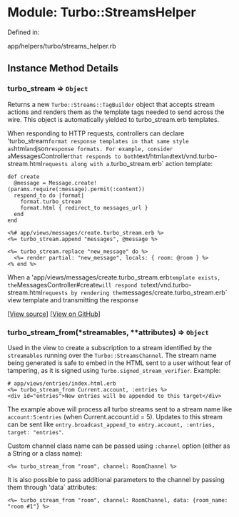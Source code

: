 Module: Turbo::StreamsHelper
============================

Defined in:

app/helpers/turbo/streams_helper.rb

Instance Method Details
-----------------------

### **turbo_stream** ⇒ `Object`

Returns a new `Turbo::Streams::TagBuilder` object that accepts stream actions and renders them as the template tags needed to send across the wire. This object is automatically yielded to turbo_stream.erb templates.

When responding to HTTP requests, controllers can declare 'turbo_stream` format response templates in that same style as `html` and `json` response formats. For example, consider a `MessagesController` that responds to both `text/html` and `text/vnd.turbo-stream.html` requests along with a `.turbo_stream.erb` action template:

```
def create
  @message = Message.create!(params.require(:message).permit(:content))
  respond_to do |format|
    format.turbo_stream
    format.html { redirect_to messages_url }
  end
end

<%# app/views/messages/create.turbo_stream.erb %>
<%= turbo_stream.append "messages", @message %>

<%= turbo_stream.replace "new_message" do %>
  <%= render partial: "new_message", locals: { room: @room } %>
<% end %>

```

When a 'app/views/messages/create.turbo_stream.erb` template exists, the `MessagesController#create` will respond to `text/vnd.turbo-stream.html` requests by rendering the `messages/create.turbo_stream.erb` view template and transmitting the response

[[View source](https://rubydoc.info/github/hotwired/turbo-rails/main/Turbo/StreamsHelper#)] [[View on GitHub](https://github.com/hotwired/turbo-rails/blob/main/app/helpers/turbo/streams_helper.rb#L27)]

### **turbo_stream_from**(*streamables, **attributes) ⇒ `Object`

Used in the view to create a subscription to a stream identified by the `streamables` running over the `Turbo::StreamsChannel`. The stream name being generated is safe to embed in the HTML sent to a user without fear of tampering, as it is signed using `Turbo.signed_stream_verifier`. Example:

```
# app/views/entries/index.html.erb
<%= turbo_stream_from Current.account, :entries %>
<div id="entries">New entries will be appended to this target</div>

```

The example above will process all turbo streams sent to a stream name like `account:5:entries` (when Current.account.id = 5). Updates to this stream can be sent like `entry.broadcast_append_to entry.account, :entries, target: "entries"`.

Custom channel class name can be passed using `:channel` option (either as a String or a class name):

```
<%= turbo_stream_from "room", channel: RoomChannel %>

```

It is also possible to pass additional parameters to the channel by passing them through 'data` attributes:

```
<%= turbo_stream_from "room", channel: RoomChannel, data: {room_name: "room #1"} %>

```